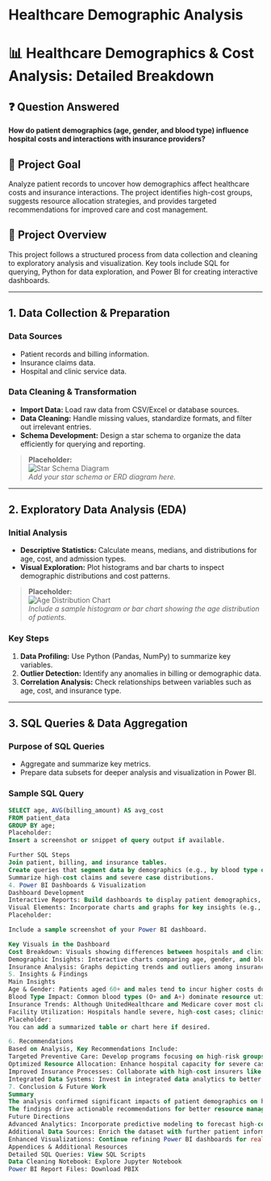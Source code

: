 # Healthcare Demographic Analysis

# 📊 Healthcare Demographics & Cost Analysis: Detailed Breakdown

## ❓ Question Answered
**How do patient demographics (age, gender, and blood type) influence hospital costs and interactions with insurance providers?**

## 🎯 Project Goal
Analyze patient records to uncover how demographics affect healthcare costs and insurance interactions. The project identifies high-cost groups, suggests resource allocation strategies, and provides targeted recommendations for improved care and cost management.

## 📄 Project Overview
This project follows a structured process from data collection and cleaning to exploratory analysis and visualization. Key tools include SQL for querying, Python for data exploration, and Power BI for creating interactive dashboards.

---

## 1. Data Collection & Preparation

### Data Sources
- Patient records and billing information.
- Insurance claims data.
- Hospital and clinic service data.

### Data Cleaning & Transformation
- **Import Data:** Load raw data from CSV/Excel or database sources.
- **Data Cleaning:** Handle missing values, standardize formats, and filter out irrelevant entries.
- **Schema Development:** Design a star schema to organize the data efficiently for querying and reporting.

> **Placeholder:**  
> ![Star Schema Diagram](path/to/your/schema_image.png)  
> *Add your star schema or ERD diagram here.*

---

## 2. Exploratory Data Analysis (EDA)

### Initial Analysis
- **Descriptive Statistics:** Calculate means, medians, and distributions for age, cost, and admission types.
- **Visual Exploration:** Plot histograms and bar charts to inspect demographic distributions and cost patterns.

> **Placeholder:**  
> ![Age Distribution Chart](path/to/your/age_distribution.png)  
> *Include a sample histogram or bar chart showing the age distribution of patients.*

### Key Steps
1. **Data Profiling:** Use Python (Pandas, NumPy) to summarize key variables.
2. **Outlier Detection:** Identify any anomalies in billing or demographic data.
3. **Correlation Analysis:** Check relationships between variables such as age, cost, and insurance type.

---

## 3. SQL Queries & Data Aggregation

### Purpose of SQL Queries
- Aggregate and summarize key metrics.
- Prepare data subsets for deeper analysis and visualization in Power BI.

### Sample SQL Query
```sql
SELECT age, AVG(billing_amount) AS avg_cost
FROM patient_data
GROUP BY age;
Placeholder:
Insert a screenshot or snippet of query output if available.

Further SQL Steps
Join patient, billing, and insurance tables.
Create queries that segment data by demographics (e.g., by blood type or gender).
Summarize high-cost claims and severe case distributions.
4. Power BI Dashboards & Visualization
Dashboard Development
Interactive Reports: Build dashboards to display patient demographics, cost trends, and insurance interactions.
Visual Elements: Incorporate charts and graphs for key insights (e.g., cost by age, gender differences, insurance provider trends).
Placeholder:

Include a sample screenshot of your Power BI dashboard.

Key Visuals in the Dashboard
Cost Breakdown: Visuals showing differences between hospitals and clinics.
Demographic Insights: Interactive charts comparing age, gender, and blood type with billing amounts.
Insurance Analysis: Graphs depicting trends and outliers among insurance providers.
5. Insights & Findings
Main Insights
Age & Gender: Patients aged 60+ and males tend to incur higher costs due to severe conditions and longer stays.
Blood Type Impact: Common blood types (O+ and A+) dominate resource utilization, while rarer types (AB+, B-) incur higher costs per patient.
Insurance Trends: Although UnitedHealthcare and Medicare cover most claims, Cigna is associated with the highest average claim amounts.
Facility Utilization: Hospitals handle severe, high-cost cases; clinics are more involved in routine and chronic condition management.
Placeholder:
You can add a summarized table or chart here if desired.

6. Recommendations
Based on Analysis, Key Recommendations Include:
Targeted Preventive Care: Develop programs focusing on high-risk groups (elderly, males, and patients with rare blood types).
Optimized Resource Allocation: Enhance hospital capacity for severe cases and reinforce clinic capabilities for chronic care.
Improved Insurance Processes: Collaborate with high-cost insurers like Cigna and streamline processes for Medicare and UnitedHealthcare.
Integrated Data Systems: Invest in integrated data analytics to better predict high-risk cases and optimize operational decisions.
7. Conclusion & Future Work
Summary
The analysis confirmed significant impacts of patient demographics on hospital costs and insurance interactions.
The findings drive actionable recommendations for better resource management and care strategies.
Future Directions
Advanced Analytics: Incorporate predictive modeling to forecast high-cost claims.
Additional Data Sources: Enrich the dataset with further patient information and historical trends.
Enhanced Visualizations: Continue refining Power BI dashboards for real-time data integration and interactive exploration.
Appendices & Additional Resources
Detailed SQL Queries: View SQL Scripts
Data Cleaning Notebook: Explore Jupyter Notebook
Power BI Report Files: Download PBIX
